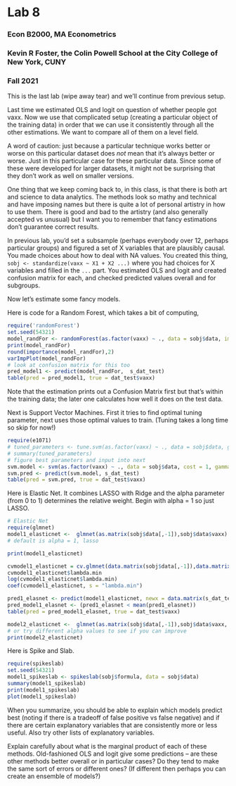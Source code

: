 Lab 8
================

### Econ B2000, MA Econometrics

### Kevin R Foster, the Colin Powell School at the City College of New York, CUNY

### Fall 2021

This is the last lab (wipe away tear) and we’ll continue from previous
setup.

Last time we estimated OLS and logit on question of whether people got
vaxx. Now we use that complicated setup (creating a particular object of
the training data) in order that we can use it consistently through all
the other estimations. We want to compare all of them on a level field.

A word of caution: just because a particular technique works better or
worse on this particular dataset does *not* mean that it’s always better
or worse. Just in this particular case for these particular data. Since
some of these were developed for larger datasets, it might not be
surprising that they don’t work as well on smaller versions.

One thing that we keep coming back to, in this class, is that there is
both art and science to data analytics. The methods look so mathy and
technical and have imposing names but there is quite a lot of personal
artistry in how to use them. There is good and bad to the artistry (and
also generally accepted vs unusual) but I want you to remember that
fancy estimations don’t guarantee correct results.

In previous lab, you’d set a subsample (perhaps everybody over 12,
perhaps particular groups) and figured a set of X variables that are
plausibly causal. You made choices about how to deal with NA values. You
created this thing, `sobj <- standardize(vaxx ~ X1 + X2 ...)` where you
had choices for X variables and filled in the `...` part. You estimated
OLS and logit and created confusion matrix for each, and checked
predicted values overall and for subgroups.

Now let’s estimate some fancy models.

Here is code for a Random Forest, which takes a bit of computing,

``` r
require('randomForest')
set.seed(54321)
model_randFor <- randomForest(as.factor(vaxx) ~ ., data = sobj$data, importance=TRUE, proximity=TRUE)
print(model_randFor)
round(importance(model_randFor),2)
varImpPlot(model_randFor)
# look at confusion matrix for this too
pred_model1 <- predict(model_randFor,  s_dat_test)
table(pred = pred_model1, true = dat_test$vaxx)
```

Note that the estimation prints out a Confusion Matrix first but that’s
within the training data; the later one calculates how well it does on
the test data.

Next is Support Vector Machines. First it tries to find optimal tuning
parameter, next uses those optimal values to train. (Tuning takes a long
time so skip for now\!)

``` r
require(e1071)
# tuned_parameters <- tune.svm(as.factor(vaxx) ~ ., data = sobj$data, gamma = 10^(-3:0), cost = 10^(-2:2)) 
# summary(tuned_parameters)
# figure best parameters and input into next
svm.model <- svm(as.factor(vaxx) ~ ., data = sobj$data, cost = 1, gamma = 0.1)
svm.pred <- predict(svm.model, s_dat_test)
table(pred = svm.pred, true = dat_test$vaxx)
```

Here is Elastic Net. It combines LASSO with Ridge and the alpha
parameter (from 0 to 1) determines the relative weight. Begin with alpha
= 1 so just LASSO.

``` r
# Elastic Net
require(glmnet)
model1_elasticnet <-  glmnet(as.matrix(sobj$data[,-1]),sobj$data$vaxx) 
# default is alpha = 1, lasso

print(model1_elasticnet)

cvmodel1_elasticnet = cv.glmnet(data.matrix(sobj$data[,-1]),data.matrix(sobj$data$vaxx)) 
cvmodel1_elasticnet$lambda.min
log(cvmodel1_elasticnet$lambda.min)
coef(cvmodel1_elasticnet, s = "lambda.min")

pred1_elasnet <- predict(model1_elasticnet, newx = data.matrix(s_dat_test), s = cvmodel1_elasticnet$lambda.min)
pred_model1_elasnet <- (pred1_elasnet < mean(pred1_elasnet)) 
table(pred = pred_model1_elasnet, true = dat_test$vaxx)

model2_elasticnet <-  glmnet(as.matrix(sobj$data[,-1]),sobj$data$vaxx, alpha = 0) 
# or try different alpha values to see if you can improve
print(model2_elasticnet)
```

Here is Spike and Slab.

``` r
require(spikeslab)
set.seed(54321)
model1_spikeslab <- spikeslab(sobj$formula, data = sobj$data)
summary(model1_spikeslab)
print(model1_spikeslab)
plot(model1_spikeslab)
```

When you summarize, you should be able to explain which models predict
best (noting if there is a tradeoff of false positive vs false negative)
and if there are certain explanatory variables that are consistently
more or less useful. Also try other lists of explanatory variables.

Explain carefully about what is the marginal product of each of these
methods. Old-fashioned OLS and logit give some predictions – are these
other methods better overall or in particular cases? Do they tend to
make the same sort of errors or different ones? (If different then
perhaps you can create an ensemble of models?)
